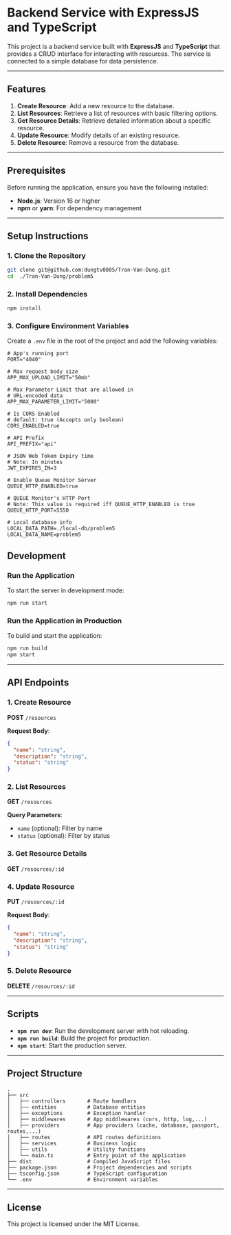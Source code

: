 # Backend Service with ExpressJS and TypeScript

This project is a backend service built with **ExpressJS** and **TypeScript** that provides a CRUD interface for interacting with resources. The service is connected to a simple database for data persistence.

---

## Features

1. **Create Resource**: Add a new resource to the database.
2. **List Resources**: Retrieve a list of resources with basic filtering options.
3. **Get Resource Details**: Retrieve detailed information about a specific resource.
4. **Update Resource**: Modify details of an existing resource.
5. **Delete Resource**: Remove a resource from the database.

---

## Prerequisites

Before running the application, ensure you have the following installed:

- **Node.js**: Version 16 or higher
- **npm** or **yarn**: For dependency management

---

## Setup Instructions

### 1. Clone the Repository

```bash
git clone git@github.com:dungtv0805/Tran-Van-Dung.git
cd  ./Tran-Van-Dung/problem5
```

### 2. Install Dependencies

```bash
npm install
```

### 3. Configure Environment Variables

Create a `.env` file in the root of the project and add the following variables:

```
# App's running port
PORT="4040"

# Max request body size
APP_MAX_UPLOAD_LIMIT="50mb"

# Max Parameter Limit that are allowed in
# URL-encoded data
APP_MAX_PARAMETER_LIMIT="5000"

# Is CORS Enabled
# default: true (Accepts only boolean)
CORS_ENABLED=true

# API Prefix
API_PREFIX="api"

# JSON Web Tokem Expiry time
# Note: In minutes
JWT_EXPIRES_IN=3

# Enable Queue Monitor Server
QUEUE_HTTP_ENABLED=true

# QUEUE Monitor's HTTP Port
# Note: This value is required iff QUEUE_HTTP_ENABLED is true
QUEUE_HTTP_PORT=5550

# Local database info
LOCAL_DATA_PATH=./local-db/problem5
LOCAL_DATA_NAME=problem5
```

## Development

### Run the Application

To start the server in development mode:

```bash
npm run start
```

### Run the Application in Production

To build and start the application:

```bash
npm run build
npm start
```

---

## API Endpoints

### 1. Create Resource

**POST** `/resources`

**Request Body**:

```json
{
  "name": "string",
  "description": "string",
  "status": "string"
}
```

### 2. List Resources

**GET** `/resources`

**Query Parameters**:

- `name` (optional): Filter by name
- `status` (optional): Filter by status

### 3. Get Resource Details

**GET** `/resources/:id`

### 4. Update Resource

**PUT** `/resources/:id`

**Request Body**:

```json
{
  "name": "string",
  "description": "string",
  "status": "string"
}
```

### 5. Delete Resource

**DELETE** `/resources/:id`

---

## Scripts

- **`npm run dev`**: Run the development server with hot reloading.
- **`npm run build`**: Build the project for production.
- **`npm start`**: Start the production server.

---

## Project Structure

```
.
├── src
│   ├── controllers       # Route handlers
│   ├── entities          # Database entities
│   ├── exceptions        # Exception handler
│   ├── middlewares       # App middlewares (cors, http, log,...)
│   ├── providers         # App providers (cache, database, passport, routes,...)
│   ├── routes            # API routes definitions
│   ├── services          # Business logic
│   ├── utils             # Utility functions
│   └── main.ts           # Entry point of the application
├── dist                  # Compiled JavaScript files
├── package.json          # Project dependencies and scripts
├── tsconfig.json         # TypeScript configuration
└── .env                  # Environment variables
```

---

## License

This project is licensed under the MIT License.

